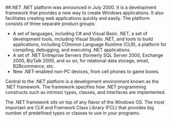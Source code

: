 ##.NET
.NET platform was announced in July 2000. It is a development framework that provides a new way to create Windows applications. It also facilitates creating web applications quickly and easily. The platform consists of three separate product groups:
- A set of languages, including C# and Visual Basic .NET, a set of development tools, including VIsual Studio .NET, and tools to build applications, including COmmon Language Runtime (CLR), a platform for compiling, debugging, and executing .NET applications.
- A set of .NET Entreprise Servers (formerly SQL Server 2000, Exchange 2000, BizTalk 2000, and so on, for relational data storage, email, B2Bcommerce, etc.
- New .NET-enabled non-PC devices, from cell phones to game boxes.

Central to the .NET platform is a development environment known as the .NET framework. The framework specifies how .NET programming constructs such as intrinsic types, classes, and interfaces are implemented. 

The .NET framework sits on top of any flavor of the Windows OS. The most important are CLR and Framwork Class Library (FCL) that provides big number of predefined types or classes to use in your programs.

